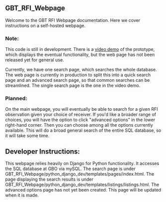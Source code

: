 ## GBT_RFI_Webpage

Welcome to the GBT RFI Webpage documentation. Here we cover instructions on a self-hosted webpage.  

### Note: 

This code is still in development. There is a [video demo](https://youtu.be/Fkr3nl05R9Y) of the prototype, which displays the eventual functionality, but the web page has not been released yet for general use. 


Currently, we have one search page, which searches the whole database. The web page is currently in production to split this into a quick search page and an advanced search page, so that common searches can be streamlined. The single search page is the one in the video demo.

### Planned: 

On the main webpage, you will eventually be able to search for a given RFI observation given your choice of receiver. If you'd like a broader range of choices, you will have the option to click "advanced options" in the lower right-hand corner. Then you can choose among all the options currently available. This will do a broad general search of the entire SQL database, so it will take some time.


## Developer Instructions: 

This webpage relies heavily on Django for Python functionality. It accesses the SQL database at GBO via mySQL. The search page is under GBT_RFI_Webpage/python_django_dev/templates/pages/index.html. The page displaying the search results is under GBT_RFI_Webpage/python_django_dev/templates/listings/listings.html. The advanced options page has not yet been created. This page will be updated when it is made. 